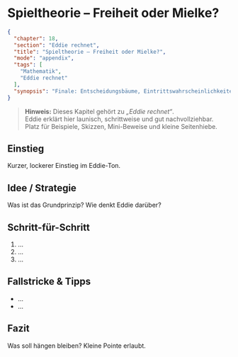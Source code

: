 # Spieltheorie – Freiheit oder Mielke?

```json
{
  "chapter": 18,
  "section": "Eddie rechnet",
  "title": "Spieltheorie – Freiheit oder Mielke?",
  "mode": "appendix",
  "tags": [
    "Mathematik",
    "Eddie rechnet"
  ],
  "synopsis": "Finale: Entscheidungsbäume, Eintrittswahrscheinlichkeiten, Nutzen."
}
```

> **Hinweis:** Dieses Kapitel gehört zu *„Eddie rechnet“*.  
> Eddie erklärt hier launisch, schrittweise und gut nachvollziehbar.  
> Platz für Beispiele, Skizzen, Mini-Beweise und kleine Seitenhiebe.

## Einstieg
Kurzer, lockerer Einstieg im Eddie-Ton.

## Idee / Strategie
Was ist das Grundprinzip? Wie denkt Eddie darüber?

## Schritt-für-Schritt
1. …
2. …
3. …

## Fallstricke & Tipps
- …
- …

## Fazit
Was soll hängen bleiben? Kleine Pointe erlaubt.
